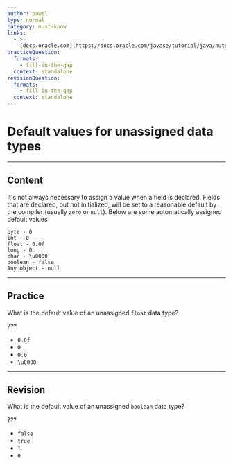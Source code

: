 ```yaml
---
author: pawel
type: normal
category: must-know
links:
  - >-
    [docs.oracle.com](https://docs.oracle.com/javase/tutorial/java/nutsandbolts/datatypes.html){website}
practiceQuestion:
  formats:
    - fill-in-the-gap
  context: standalone
revisionQuestion:
  formats:
    - fill-in-the-gap
  context: standalone
---
```


# Default values for unassigned data types


---

## Content

It's not always necessary to assign a value when a field is declared. Fields that are declared, but not initialized, will be set to a reasonable default by the compiler (usually `zero` or `null`). Below are some automatically assigned default values

```plain-text
byte - 0
int - 0
float - 0.0f
long - 0L
char - \u0000
boolean - false
Any object - null
```


---

## Practice

What is the default value of an unassigned `float` data type?

???

- `0.0f` 
- `0` 
- `0.0` 
- `\u0000`


---

## Revision

What is the default value of an unassigned `boolean` data type?

???

- `false` 
- `true` 
- `1` 
- `0`
